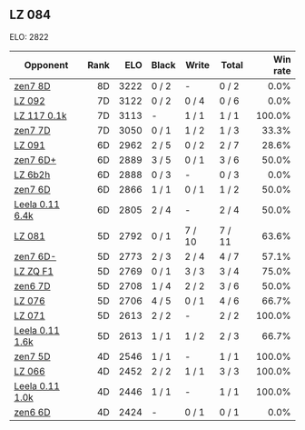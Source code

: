 ## LZ 084 ##

ELO: 2822

Opponent | Rank | ELO | Black | Write | Total | Win rate
---------|-----:|----:|-------|-------|-------|-------:
[zen7 8D](zen7%208D.md) | 8D | 3222 | 0 / 2 | - | 0 / 2 | 0.0%
[LZ 092](LZ%20092.md) | 7D | 3122 | 0 / 2 | 0 / 4 | 0 / 6 | 0.0%
[LZ 117 0.1k](LZ%20117%200.1k.md) | 7D | 3113 | - | 1 / 1 | 1 / 1 | 100.0%
[zen7 7D](zen7%207D.md) | 7D | 3050 | 0 / 1 | 1 / 2 | 1 / 3 | 33.3%
[LZ 091](LZ%20091.md) | 6D | 2962 | 2 / 5 | 0 / 2 | 2 / 7 | 28.6%
[zen7 6D+](zen7%206D+.md) | 6D | 2889 | 3 / 5 | 0 / 1 | 3 / 6 | 50.0%
[LZ 6b2h](LZ%206b2h.md) | 6D | 2888 | 0 / 3 | - | 0 / 3 | 0.0%
[zen7 6D](zen7%206D.md) | 6D | 2866 | 1 / 1 | 0 / 1 | 1 / 2 | 50.0%
[Leela 0.11 6.4k](Leela%200.11%206.4k.md) | 6D | 2805 | 2 / 4 | - | 2 / 4 | 50.0%
[LZ 081](LZ%20081.md) | 5D | 2792 | 0 / 1 | 7 / 10 | 7 / 11 | 63.6%
[zen7 6D-](zen7%206D-.md) | 5D | 2773 | 2 / 3 | 2 / 4 | 4 / 7 | 57.1%
[LZ ZQ F1](LZ%20ZQ%20F1.md) | 5D | 2769 | 0 / 1 | 3 / 3 | 3 / 4 | 75.0%
[zen6 7D](zen6%207D.md) | 5D | 2708 | 1 / 4 | 2 / 2 | 3 / 6 | 50.0%
[LZ 076](LZ%20076.md) | 5D | 2706 | 4 / 5 | 0 / 1 | 4 / 6 | 66.7%
[LZ 071](LZ%20071.md) | 5D | 2613 | 2 / 2 | - | 2 / 2 | 100.0%
[Leela 0.11 1.6k](Leela%200.11%201.6k.md) | 5D | 2613 | 1 / 1 | 1 / 2 | 2 / 3 | 66.7%
[zen7 5D](zen7%205D.md) | 4D | 2546 | 1 / 1 | - | 1 / 1 | 100.0%
[LZ 066](LZ%20066.md) | 4D | 2452 | 2 / 2 | 1 / 1 | 3 / 3 | 100.0%
[Leela 0.11 1.0k](Leela%200.11%201.0k.md) | 4D | 2446 | 1 / 1 | - | 1 / 1 | 100.0%
[zen6 6D](zen6%206D.md) | 4D | 2424 | - | 0 / 1 | 0 / 1 | 0.0%
